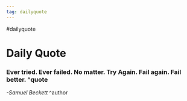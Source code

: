 ```yaml
---
tag: dailyquote
---
```


#dailyquote

# Daily Quote

### Ever tried. Ever failed. No matter. Try Again. Fail again. Fail better. ^quote
*-Samuel Beckett* ^author

